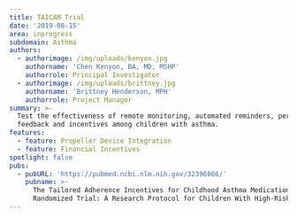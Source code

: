 ```yaml
---
title: TAICAM Trial
date: '2019-08-15'
area: inprogress
subdomain: Asthma
authors:
  - authorimage: /img/uploads/kenyon.jpg
    authorname: 'Chen Kenyon, BA, MD, MSHP'
    authorrole: Principal Investigator
  - authorimage: /img/uploads/brittney.jpg
    authorname: 'Brittney Henderson, MPH'
    authorrole: Project Manager
summary: >-
  Test the effectiveness of remote monitoring, automated reminders, performance
  feedback and incentives among children with asthma. 
features:
  - feature: Propeller Device Integration
  - feature: Financial Incentives
spotlight: false
pubs:
  - pubURL: 'https://pubmed.ncbi.nlm.nih.gov/32396866/'
    pubname: >-
      The Tailored Adherence Incentives for Childhood Asthma Medications
      Randomized Trial: A Research Protocol for Children With High-Risk Asthma
---
```


